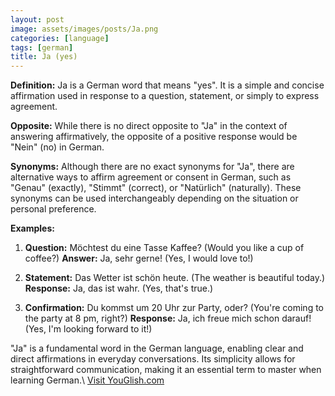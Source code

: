 ```yaml
---
layout: post
image: assets/images/posts/Ja.png
categories: [language]
tags: [german]
title: Ja (yes)
---
```


**Definition:**
Ja is a German word that means "yes". It is a simple and concise affirmation used in response to a question, statement, or simply to express agreement.

**Opposite:**
While there is no direct opposite to "Ja" in the context of answering affirmatively, the opposite of a positive response would be "Nein" (no) in German.

**Synonyms:**
Although there are no exact synonyms for "Ja", there are alternative ways to affirm agreement or consent in German, such as "Genau" (exactly), "Stimmt" (correct), or "Natürlich" (naturally). These synonyms can be used interchangeably depending on the situation or personal preference.

**Examples:**
1. **Question:** Möchtest du eine Tasse Kaffee? (Would you like a cup of coffee?)
   **Answer:** Ja, sehr gerne! (Yes, I would love to!)

2. **Statement:** Das Wetter ist schön heute. (The weather is beautiful today.)
   **Response:** Ja, das ist wahr. (Yes, that's true.)

3. **Confirmation:** Du kommst um 20 Uhr zur Party, oder? (You're coming to the party at 8 pm, right?)
   **Response:** Ja, ich freue mich schon darauf! (Yes, I'm looking forward to it!)

"Ja" is a fundamental word in the German language, enabling clear and direct affirmations in everyday conversations. Its simplicity allows for straightforward communication, making it an essential term to master when learning German.\ <a id="yg-widget-0" class="youglish-widget" data-query="Ja" data-lang="german" data-components="8412" data-auto-start="0" data-bkg-color="theme_light" data-title="How%20to%20pronounce%20Ja%20in%20German"  rel="nofollow" href="https://youglish.com">Visit YouGlish.com</a><script async src="https://youglish.com/public/emb/widget.js" charset="utf-8"></script>